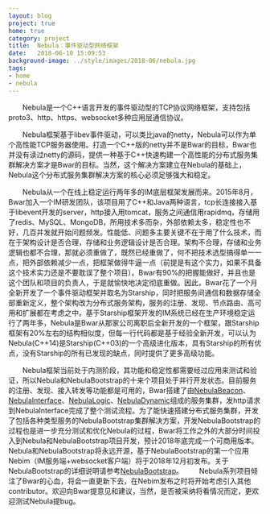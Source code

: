 ```yaml
---
layout: blog
project: true
home: true
category: project
title:  Nebula：事件驱动型网络框架
date:   2018-06-10 15:09:53
background-image: ../style/images/2018-06/nebula.jpg
tags:
- home
- nebula
---
```


&emsp;&emsp;Nebula是一个C\+\+语言开发的事件驱动型的TCP协议网络框架，支持包括proto3、http、https、websocket多种应用层通信协议。

&emsp;&emsp;Nebula框架基于libev事件驱动，可以类比java的netty，Nebula可以作为单个高性能TCP服务器使用。打造一个C++版的netty并不是Bwar的目标，Bwar也并没有读过netty的源码，提供一种基于C\+\+快速构建一个高性能的分布式服务集群解决方案才是Bwar的目标。当然，这个解决方案建立在Nebula的基础上，Nebula这个分布式服务集群解决方案的核心必须足够强大和稳定。

&emsp;&emsp;Nebula从一个在线上稳定运行两年多的IM底层框架发展而来。2015年8月，Bwar加入一个IM研发团队，该项目用了C++和Java两种语言，tcp长连接接入基于libevent开发的server，http接入用tomcat，服务之间通信用rapidmq，存储用了redis、MySQL、MongoDB，所用技术多而杂，外部依赖太多，稳定性也不好，几百并发就开始问题频发。性能低、问题多主要关键不在于用了什么技术，而在于架构设计是否合理，存储和业务逻辑设计是否合理。架构不合理，存储和业务逻辑也都不合理，那就必须重做了，既然已经重做了，何不把技术选型搞得单一一点，把外部依赖减少一点，把框架做得牛逼一点（前提是有这个实力，如果不具备这个技术实力还是不要耽误了整个项目）。Bwar有90%的把握能做好，并且也是这个团队和项目的负责人，于是就愉快地决定彻底重做。因此，Bwar花了一个月全新开发了一个事件驱动框架并取名为Starship，同时把服务间通信和数据存储全部重新定义，整个架构改为分布式服务架构，服务的注册、发现、节点路由、高可用和扩展都在考虑之中。基于Starship框架开发的IM系统已经在生产环境稳定运行了两年多，Nebula是Bwar从那家公司离职后全新开发的一个框架，跟Starship框架有20%左右的结构相似度，但每一行代码都是基于经验全新开发，可以认为Nebula(C++14)是Starship(C++03)的一个高级进化版本，具有Starship的所有优点，没有Starship的所有已发现的缺点，同时提供了更多高级功能。    

&emsp;&emsp;Nebula框架当前处于内测阶段，其功能和稳定性都需要经过应用来测试和验证，所以Nebula和NebulaBootstrap的十来个项目处于并行开发状态。目前服务的注册、发现、接入转发等功能都是可用的，Bwar搭建了由[NebulaBeacon](https://github.com/Bwar/NebulaBeacon)、[NebulaInterface](https://github.com/Bwar/NebulaInterface)、[NebulaLogic](https://github.com/Bwar/NebulaLogic)、[NebulaDynamic](https://github.com/Bwar/NebulaDynamic)组成的服务集群，发http请求到NebulaInterface完成了整个测试流程。为了能快速搭建分布式服务集群，开发了包括各种类型服务的NebulaBootstrap集群解决方案，开发NebulaBootstrap的过程也是进一步充分测试和优化Nebula的过程，Bwar将工作之外的大部分时间投入到Nebula和NebulaBootstrap项目开发，预计2018年底完成一个可商用版本。Nebula和NebulaBootstrap将永远开源，基于NebulaBootstrap的第一个应用Nebim（IM服务端+websocket客户端）将于2018年12月初发布。关于NebulaBootstrap的详细说明请参考[NebulaBootstrap](https://github.com/Bwar/NebulaBootstrap)。
&emsp;&emsp;Nebula系列项目倾注了Bwar的心血，将会一直更新下去，在Nebim发布之时将开始考虑引入其他contributor。欢迎向Bwar提意见和建议，当然，是否被采纳将看情况而定，更欢迎测试Nebula提bug。

